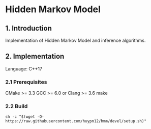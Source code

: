# Hidden Markov Model

## 1. Introduction
Implementation of Hidden Markov Model and inference algorithms.

## 2. Implementation 
Language: C++17
### 2.1 Prerequisites
CMake >= 3.3
GCC >= 6.0 or Clang >= 3.6
make
### 2.2 Build
```shell
sh -c "$(wget -O- https://raw.githubusercontent.com/huypn12/hmm/devel/setup.sh)"
```
